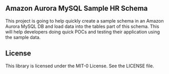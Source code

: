 ## Amazon Aurora MySQL Sample HR Schema

This project is going to help quickly create a sample schema in an Amazon Aurora MySQL DB and load data into the tables part of this schema. This will help developers doing quick POCs and testing their application using the sample data.

## License

This library is licensed under the MIT-0 License. See the LICENSE file.

